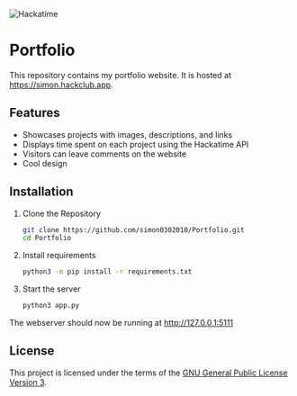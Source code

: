 ![Hackatime](https://hackatime-badge.hackclub.com/U08HC7N4JJW/Portfolio)

# Portfolio

This repository contains my portfolio website. It is hosted at https://simon.hackclub.app.

## Features

- Showcases projects with images, descriptions, and links
- Displays time spent on each project using the Hackatime API
- Visitors can leave comments on the website
- Cool design

## Installation

1. Clone the Repository
    ```bash
    git clone https://github.com/simon0302010/Portfolio.git
    cd Portfolio
    ```

2. Install requirements
    ```bash
    python3 -m pip install -r requirements.txt
    ```

3. Start the server
    ```bash
    python3 app.py
    ```

The webserver should now be running at http://127.0.0.1:5111

## License

This project is licensed under the terms of the [GNU General Public License Version 3](./LICENSE).